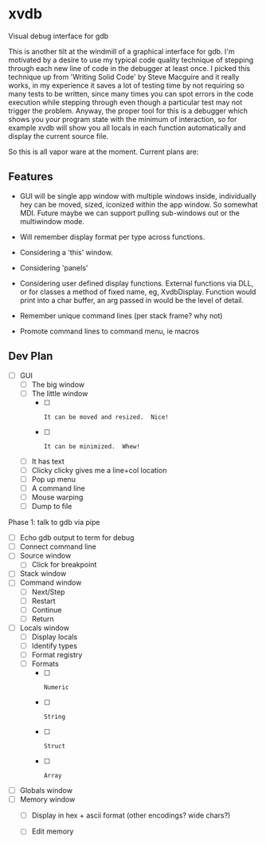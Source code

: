 xvdb
====

Visual debug interface for gdb

This is another tilt at the windmill of a graphical interface for gdb.
I'm motivated by a desire to use my typical code quality technique of
stepping through each new line of code in the debugger at least once.
I picked this technique up from 'Writing Solid Code' by Steve Macguire
and it really works, in my experience it saves a lot of testing time
by not requiring so many tests to be written, since many times you
can spot errors in the code execution while stepping through even
though a particular test may not trigger the problem.  Anyway, the
proper tool for this is a debugger which shows you your program state
with the minimum of interaction, so for example xvdb will show you
all locals in each function automatically and display the current
source file.

So this is all vapor ware at the moment.  Current plans are:

Features
--------

* GUI will be single app window with multiple windows inside, individually
  hey can be moved, sized, iconized within the app window.  So somewhat MDI.
  Future maybe we can support pulling sub-windows out or the multiwindow mode.

* Will remember display format per type across functions.

* Considering a 'this' window.

* Considering 'panels'

* Considering user defined display functions.  External functions via DLL, or
  for classes a method of fixed name, eg, XvdbDisplay.  Function would print
  into a char buffer, an arg passed in would be the level of detail.

* Remember unique command lines (per stack frame? why not)

* Promote command lines to command menu, ie macros

Dev Plan
--------

- [ ] GUI
	- [ ]   The big window
	- [ ]   The little window
	      - [ ]     It can be moved and resized.  Nice!
	      - [ ]     It can be minimized.  Whew!
	- [ ]   It has text
	- [ ]   Clicky clicky gives me a line+col location
	- [ ]   Pop up menu
	- [ ]   A command line
	- [ ]   Mouse warping
	- [ ]   Dump to file

Phase 1: talk to gdb via pipe

- [ ] Echo gdb output to term for debug
- [ ] Connect command line
- [ ] Source window
	- [ ]   Click for breakpoint
- [ ] Stack window
- [ ] Command window
	- [ ]   Next/Step
	- [ ]   Restart
	- [ ]   Continue
	- [ ]   Return
- [ ] Locals window
	- [ ]   Display locals
	- [ ]   Identify types
	- [ ]   Format registry
	- [ ]   Formats
		- [ ]     Numeric
		- [ ]     String
		- [ ]     Struct
		- [ ]     Array
- [ ] Globals window
- [ ] Memory window
	- [ ]   Display in hex + ascii format (other encodings? wide chars?)
	- [ ]   Edit memory

